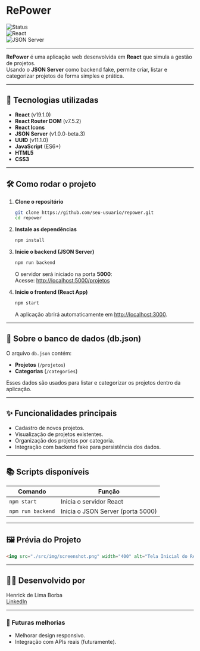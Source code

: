 
# RePower

![Status](https://img.shields.io/badge/%20concluido-green)  
![React](https://img.shields.io/badge/React-19.1.0-blue)  
![JSON Server](https://img.shields.io/badge/JSON_Server-1.0.0-red)  

---

**RePower** é uma aplicação web desenvolvida em **React** que simula a gestão de projetos.  
Usando o **JSON Server** como backend fake, permite criar, listar e categorizar projetos de forma simples e prática.

---

## 🚀 Tecnologias utilizadas

- **React** (v19.1.0)
- **React Router DOM** (v7.5.2)
- **React Icons**
- **JSON Server** (v1.0.0-beta.3)
- **UUID** (v11.1.0)
- **JavaScript** (ES6+)
- **HTML5**
- **CSS3**

---

## 🛠️ Como rodar o projeto

1. **Clone o repositório**
   ```bash
   git clone https://github.com/seu-usuario/repower.git
   cd repower
   ```

2. **Instale as dependências**
   ```bash
   npm install
   ```

3. **Inicie o backend (JSON Server)**
   ```bash
   npm run backend
   ```
   O servidor será iniciado na porta **5000**:  
   Acesse: [http://localhost:5000/projetos](http://localhost:5000/projetos)

4. **Inicie o frontend (React App)**
   ```bash
   npm start
   ```
   A aplicação abrirá automaticamente em [http://localhost:3000](http://localhost:3000).

---

## 📄 Sobre o banco de dados (db.json)

O arquivo `db.json` contém:
- **Projetos** (`/projetos`)
- **Categorias** (`/categories`)

Esses dados são usados para listar e categorizar os projetos dentro da aplicação.

---

## ✨ Funcionalidades principais

- Cadastro de novos projetos.
- Visualização de projetos existentes.
- Organização dos projetos por categoria.
- Integração com backend fake para persistência dos dados.

---

## 📚 Scripts disponíveis

| Comando           | Função                                |
| ----------------- | ------------------------------------- |
| `npm start`       | Inicia o servidor React               |
| `npm run backend` | Inicia o JSON Server (porta 5000)     |

---

## 🖼️ Prévia do Projeto

```markdown
<img src="./src/img/screenshot.png" width="400" alt="Tela Inicial do RePower" />
```
---

## 🧑‍💻 Desenvolvido por

Henrick de Lima Borba  
[LinkedIn](https://www.linkedin.com/in/henrick-brb/)

---

### 🎯 Futuras melhorias

- Melhorar design responsivo.
- Integração com APIs reais (futuramente).
